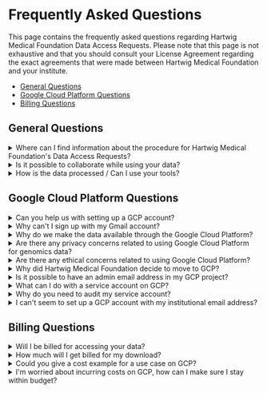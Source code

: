 # Frequently Asked Questions

This page contains the frequently asked questions regarding Hartwig Medical Foundation Data Access Requests. Please note that this page is not exhaustive and that you should consult your License Agreement regarding the exact agreements that were made between Hartwig Medical Foundation and your institute.

- [General Questions](#general-questions)
- [Google Cloud Platform Questions](#google-cloud-platform-questions)
- [Billing Questions](#billing-questions)

## General Questions

<details>
<summary>Where can I find information about the procedure for Hartwig Medical Foundation's Data Access Requests?</summary>

You can find all details regarding the Data Access Procedure at [our website](https://www.hartwigmedicalfoundation.nl/en/data/data-acces-request/).
</details>

<details>
<summary>Is it possible to collaborate while using your data?</summary>

Collaboration is possible on the following grounds:
- The person(s) you are collaborating with will not have access to the raw Hartwig Medical Foundation data that is shared with you through GCP. Only the people that are mentioned in your Data Access Request and registered 'Download Contacts' are allowed to access the raw Hartwig Medical Foundation data. You are allowed to share the results of your analysis.
- If you need your collaborator to have access to the raw data as well, please add him/her as a 'Download contact'. For a collaborator to be added as a 'Download contact', he/she needs to be appointed within the same 'Legal Entity' or institution. See instructions [on this page, section 'New User procedure'](https://www.hartwigmedicalfoundation.nl/en/data/data-acces-request/). 
- If your collaborator does not work at the same institute (or 'Legal Entity'), you need to put in a new Data Access Request and add your collaborator in the 'Consortium request' part of the application. A License Agreement will be drafted that allows people from multiple institutions to collaborate on analysing the raw data.
- It is not possible to request data as a consortium, as this is no official 'Legal Entity'.
</details>

<details>
<summary>How is the data processed / Can I use your tools?</summary>

An [overview of the methods for data collection](./data-access-request-methods.md) is available, as well as a [guide that describes the data that we make available](./data-access-request-guide.md).

All our tools and code is publicly available on [our GitHub](https://github.com/hartwigmedical). 
</details>

## Google Cloud Platform Questions

<details>
<summary>Can you help us with setting up a GCP account?</summary>

We are not able to set the GCP account up for you. 
General instructions on getting a GCP account can be found in our [Getting a Google account](https://hartwigmedical.github.io/documentation/getting-a-Google-account.html) instructions. If the instructions are somehow not working for you, please [contact us](https://www.hartwigmedicalfoundation.nl/en/contact-us/).
</details>

<details>
<summary>Why can't I sign up with my Gmail account?</summary>

As you may know, the data included in the database of Hartwig Medical Foudation is very sensitive information and concerns health and genetic data of patients. In view hereof, Hartwig Medical Foundation must ensure that the data that it makes available for research is only used for the purposes for which the data is made available and by the persons authorized to access it. Further, it wishes to safeguard as much as possible that the data are duly processed and protected, once made available for research. It is in view hereof that Hartwig Medical Foundation makes available the data to legal entities (such as the institution you are working for), why the data access request is submitted on behalf of your institution and why the license agreement covering the use of data is entered into by your institution. It is your institution that is responsible for compliance with the terms of the license agreement. By requiring you to use your institution email address, we can ensure that you are indeed working for the institution that was granted access to the data and that you will no longer have access to the data once you no longer work for the institution (and are no longer authorized to access the data). Further, your institution’s email account is often better secured than a private email account. So in brief, we require you to use your institution email address to access the data from Hartwig Medical Foundation in order to protect the data.
</details>

<details>
<summary>Why do we make the data available through the Google Cloud Platform?</summary>

Advantages for you as researcher:
- No duplications of public resources
- You will have access to data analysed with our latest-greatest toolset
- You can use our data in a state-of-the-art compute environment that gives you a lot of flexibility, you only pay for what you use, and the GCP compute is generally cheap (see our [cost example in the 'Billing questions' section below](#billing-questions)).
- You don’t have to pay for storage as you can use the files from within our infrastructure (also see our [cost example in the 'Billing questions' section below](#billing-questions))
- There is a good backup procedure in place for our data set
- Data is encrypted with our own key
See for more details on why Hartwig chose for GCP as our Cloud provider below. 
</details>

<details>
<summary>Are there any privacy concerns related to using Google Cloud Platform for genomics data?</summary>

We sometimes receive feedback from external parties asking if we’re not afraid of data misuse by handing it over to Google. We don’t hand over any data to Google! We have a contract with Google to use their Google Cloud Platform (GCP) service. The data that we upload to GCP is encrypted using our own key-pair and as a result is not accessible by Google. 
</details>

<details>
<summary>Are there any ethical concerns related to using Google Cloud Platform?</summary>

We have received feedback from external parties whether it is ethical to ‘make Google rich’ by using their platform to make data available to the public. GCP is in fact one of the cheapest cloud vendors available on the market. There are also private cloud providers on the market, but they are more expensive than our current solution. Either way, any ‘cloud provider’ will render revenue with deploying their compute and storage services. We have made an extensive analysis of all relevant providers. In our opinion we chose a good, solid and relatively cheap solution by moving our business to GCP. 
</details>

<details>
<summary>Why did Hartwig Medical Foundation decide to move to GCP?</summary>

Hartwig Medical Foundation decided to move to Google Cloud Platform as it's infrastructure provider for multiple reasons:
- Scale
    - We are managing ~ 1 Petabyte of aligned read data, that we could not (easily) make available for scientific research from our own hardware infrastructure due to the constraints of the data set size.
    - We can now make the raw CRAM files available to external researchers, while this was previously limited to analysis files. 
    - GCP makes it possible to rerun tools and improved analysis pipelines on our entire database in one go.
    - We never have to wait for availability of or buying additional hardware resources, this holds for both storage and compute.
    - We can do production and development in parallel on the same infrastructure.
- Flexibility
    - Multiple storage tiers.
    - Broad range of VM types.
    - Ready made 'Products' that we could benefit from in our workflow, for example BigQuery and Kubernetes engine.
- Cost
    - Using different tiers of storage reduced our infrastructure cost considerably.
    - Running VMs only when needed, instead of always-on.
    - Application of pre-emptibles resulted in even bigger cost reduction.
- Safety
    - Back-ups at different locations possible in the European Economic Region.
    - Encryption of data.
    - Less copies of the data (we can also manage informed consent requirements in this way).
- Data privacy
    - Compliance with GDPR, AVG, UAVG.
    - ISO27001 compliance.
    - DPIA on transition to GCP.
    - DPIA on Contract with GCP.
- Future proof considering all above points

Of course, we also considered the downside of moving to GCP (or any other public/non-public cloud provider):
- Vendor lock-in; data requesters would have to go through GCP to get access to the data. There will always be some kind of lock in by choosing 1 provider.
- Privacy concerns; Our solution: this is managed by performing our own encryption, putting additional security measures in place and implementing GDPR-compliant legal terms with Google.
- Egress costs for downloading data out of GCP; this item has two sides:
    - Hartwig was paying for egress costs in our previous set-up, but after the move to GCP this will be 'requester pays', allowing us to redirect the egress costs to development.
    - Users do not have to download the data as for the GCP solution, in contrast to our previous solution, computational resources are available. In the case of 1 Petabyte of data, we do not consider it beneficial to download the data, but want researchers to bring compute to the data (instead of the other way around).This also circumvents the need to arrange local storage, which turns out to become an increasing challenge for many data users.

We also considered hybrid alternatives, for example by moving some of our data to EGA. At this point in time however, EGA would mean a duplication of our database, as we also still need the data readily available to keep the data that we provide for data access requests on our latest-greatest version of tools.
</details>


<details>
<summary>Is it possible to have an admin email address in my GCP project?</summary>

No, we can only allow **personal institutional email addresses** as GCP accounts to release the data to. When releasing data to a service account, an admin account may be added to the project, but can't have the rights to access the service account that the data is linked to. Please see the question right above this one for the specific explanation why we can't allow this.
</details>

<details> 
<summary>What can I do with a service account on GCP?</summary>

A service account allows you to process the data that you can access through the ACL in a more efficient way, as you're able to automatise. With a service account, you can spin up multiple VMs simultaniously in one go, whereas with your personal GCP account, you'd have to do this for each sample seperately. 
</details>

<details>
<summary>Why do you need to audit my service account?</summary>

We need to audit your project IAM settings when you want to use a service account for data access, as we want to make sure only the registered 'Download contacts' have access to the data (through restricted access to the service account), as agreed upon in the License Agreement. The audit is performed like this:
- You will need to add one of the Hartwig employees to your project with the role 'Viewer', so he/she is able to see the users with access to your project via IAM.
- Our Hartwig employee will take a look at the users within your project and register the accounts and roles with access.
- Then Hartwig will check if the users with priviledged access are also registered 'Download contacts' on the data access request documentation. We only allow the following scenarios:
    - Only the download contact has an account in the project (and multiple service accounts are allowed)
    - The download contact has an account in the project, and is the only one that can work with the service account. This means that there are other users allowed, but their roles should not be one of the following (the below roles give a user access to all service accounts within a project):
        - Owner
        - Editor
        - Service Account User
- When this is all in order, you will be notified by us and the data collection is started.
</details>

<details>
<summary>I can't seem to set up a GCP account with my institutional email address?</summary>

Please follow the instructions in our [Getting a Google account](https://hartwigmedical.github.io/documentation/getting-a-Google-account.html) documentation. In short, go to the [Google Account creation page](https://accounts.google.com/signup?hl=en), click 'Use my current email address instead' and follow the prompts. Please note that we need multi-factor authentication enabled for all accounts we share our data with.
</details>

## Billing Questions

<details>
<summary>Will I be billed for accessing your data?</summary>

Hartwig won't bill you for accessing our data, but accessing the data through Google Cloud Platform does come with costs. Basically, there are two ways to approach the data:
- **Download the data onto your own servers**. This will result in egress costs (data that is pulled over the network will be charged per GB, see [Google's Network Pricing page](https://cloud.google.com/compute/network-pricing) for more details.
- **Analyse the data on GCP itself**. This will results in storage and compute costs. More information can be found on [Google's Cloud Storage pricing page](https://cloud.google.com/storage/pricing) and [Google's VM Instances pricing page](https://cloud.google.com/compute/vm-instance-pricing). If you analyse the data in the same region as it is stored, you won't be charged egress costs. 

What option to choose depends on your use case and specific requirements. 
</details>

<details>
<summary>How much will I get billed for my download?</summary>

A resource that might help you in estimating costs is the [Google Pricing calculator](https://cloud.google.com/products/calculator). Another factor that you need to include when estimating cost, is the [cost for egress](https://cloud.google.com/compute/network-pricing).
</details>

<details>
<summary>Could you give a cost example for a use case on GCP?</summary>

Utilising the Google Cloud Platform could also work in your benefit, compare the following scenarios that could occur when your data access request is approved for 100 samples:
- Spin up 100 VMs to run a different aligner on the CRAM files. This would result in ~€5 analysis costs per sample. You only store the resulting VCFs (~50 Mb each) for one year, as you can always reuse the CRAMs that are in Hartwigs buckets without having to pay for it's storage.
    - €0 egress costs (egress to VM in same storage region is free)
    - €5 VM compute costs * 100 samples = €500
    - €0,09 for 1 year storage (Standard, region europe-west4) of resulting VCF files (~€0,0179 * ~5 Gb)
    - **Total cost: €500,09**
- Download all 100 CRAM files to your local server, do the same analysis and then store the resulting VCFs and CRAM files for one year on your local server.
    - €857 egress costs (100 * ~120 Gb * ~€0.0714)
    - €0 compute costs (assuming your department pays for compute resources, this is in most cases not 'free' but invisible to the end-user)
    - €1 for 1 year storage of resulting VCF files (~5 Gb), assuming the costs of storing 1Tb of data on a HPC hot storage costs ~€200 (amount is taken from more some of our collaborators)
    - **Total cost: €858** (but please note: you’d probably have to store the CRAM files as well, adding 100 * 120 Gb = 12 Tb -> €2400 to your bill each year)
</details>

<details>
<summary>I'm worried about incurring costs on GCP, how can I make sure I stay within budget?</summary>

There is no hard cap to cut off costs at a certain point, but there are several options to monitor your budget within GCP:
- [Set budgets and budget alerts in GCP](https://cloud.google.com/billing/docs/how-to/budgets?hl=en&visit_id=637285189607967041-935235730&rd=1). This option does not let you cap the budget, but allows you to monitor everything and set reminders at appropriate amounts of money spend.
- [Examples of automated cost control responses](https://cloud.google.com/billing/docs/how-to/notify). Here you can find examples on shutting down VMs when the bill reaches a certain amount within a project.
</details>
